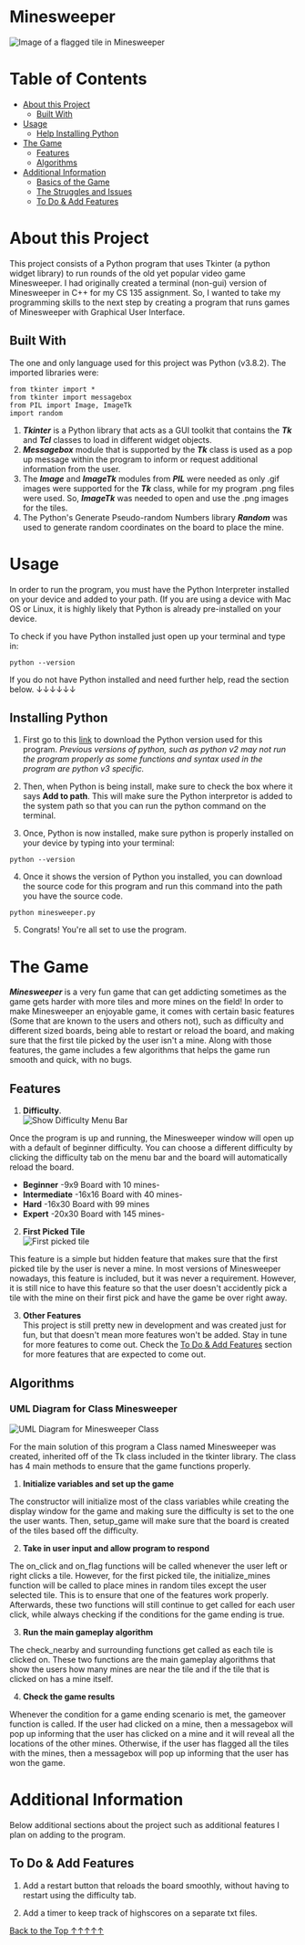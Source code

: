 <a name='Minesweeper'></a>
# Minesweeper

![Image of a flagged tile in Minesweeper](https://raw.githubusercontent.com/BrianCodes-exe/Minesweeper/main/images/flagged.ico)

# Table of Contents
- [About this Project](#About)
  - [Built With](#Builtwith)
- [Usage](#Usage)
  - [Help Installing Python](#HelpInstall)
- [The Game](#Thegame)
  - [Features](#Features)
  - [Algorithms](#Algorithms)
- [Additional Information](#AddInfo)
  - [Basics of the Game](#Basics)
  - [The Struggles and Issues](#Struggles)
  - [To Do & Add Features](#ToDo)

<a name="About"></a>
# About this Project
<p>This project consists of a Python program that uses Tkinter (a python widget library) to run rounds of the old yet popular video game Minesweeper. I had originally created a terminal (non-gui) version of Minesweeper in C++ for my CS 135 assignment. So, I wanted to take my programming skills to the next step by creating a program that runs games of Minesweeper with Graphical User Interface.</p>

<a name='Builtwith'></a>
## Built With
<p>The one and only language used for this project was Python (v3.8.2). The imported libraries were:</p>

```
from tkinter import *
from tkinter import messagebox
from PIL import Image, ImageTk
import random
```

1. ***Tkinter*** is a Python library that acts as a GUI toolkit that contains the ***Tk*** and ***Tcl*** classes to load in different widget objects.
2. ***Messagebox*** module that is supported by the ***Tk*** class is used as a pop up message within the program to inform or request additional information from the user.
3. The ***Image*** and ***ImageTk*** modules from ***PIL*** were needed as only .gif images were supported for the ***Tk*** class, while for my program .png files were used. So, ***ImageTk*** was needed to open and use the .png images for the tiles.
4. The Python's Generate Pseudo-random Numbers library ***Random*** was used to generate random coordinates on the board to place the mine.

<a name='Usage'></a>
# Usage
<p>In order to run the program, you must have the Python Interpreter installed on your device and added to your path. (If you are using a device with Mac OS or Linux, it is highly likely that Python is already pre-installed on your device.</p>
<p>To check if you have Python installed just open up your terminal and type in:</p>

`python --version`

<p>If you do not have Python installed and need further help, read the section below. ↓↓↓↓↓↓</p>

<a name="HelpInstall"></a>
## Installing Python
1. First go to this [link](https://www.python.org/downloads/release/python-382/) to download the Python version used for this program.
*Previous versions of python, such as python v2 may not run the program properly as some functions and syntax used in the program are python v3 specific.*

2. Then, when Python is being install, make sure to check the box where it says **Add to path**. This will make sure the Python interpretor is added to the system path so that you can run the python command on the terminal.

3. Once, Python is now installed, make sure python is properly installed on your device by typing into your terminal:

`python --version`

4. Once it shows the version of Python you installed, you can download the source code for this program and run this command into the path you have the source code.

`python minesweeper.py`

5. Congrats! You're all set to use the program.

<a name='Thegame'></a>
# The Game
<p> <strong><i>Minesweeper</i></strong> is a very fun game that can get addicting sometimes as the game gets harder with more tiles and more mines on the field! In order to make Minesweeper an enjoyable game, it comes with certain basic features (Some that are known to the users and others not), such as difficulty and different sized boards, being able to restart or reload the board, and making sure that the first tile picked by the user isn't a mine. Along with those features, the game includes a few algorithms that helps the game run smooth and quick, with no bugs.</p>

<a name='Features'></a>
## Features
1. **Difficulty**. </br>
![Show Difficulty Menu Bar](https://github.com/BrianCodes-exe/Minesweeper/blob/main/images/readme_images/difficulty_tab.png?raw=true)
<p>Once the program is up and running, the Minesweeper window will open up with a default of beginner difficulty. You can choose a different difficulty by clicking the difficulty tab on the menu bar and the board will automatically reload the board.</p>

 - **Beginner** -9x9 Board with 10 mines-
 - **Intermediate** -16x16 Board with 40 mines-
 - **Hard** -16x30 Board with 99 mines
 - **Expert** -20x30 Board with 145 mines-

2. **First Picked Tile** </br>
![First picked tile](https://github.com/BrianCodes-exe/Minesweeper/blob/main/images/readme_images/first_pick.png?raw=true)
<p>This feature is a simple but hidden feature that makes sure that the first picked tile by the user is never a mine. In most versions of Minesweeper nowadays, this feature is included, but it was never a requirement. However, it is still nice to have this feature so that the user doesn't accidently pick a tile with the mine on their first pick and have the game be over right away.</p>

3. **Other Features** </br>
This project is still pretty new in development and was created just for fun, but that doesn't mean more features won't be added. Stay in tune for more features to come out. Check the [To Do & Add Features](#ToDo) section for more features that are expected to come out.

<a name='Algorithms'></a>
## Algorithms
### UML Diagram for Class Minesweeper
![UML Diagram for Minesweeper Class](https://github.com/BrianCodes-exe/Minesweeper/blob/main/images/readme_images/uml.png?raw=true)
<p>For the main solution of this program a Class named Minesweeper was created, inherited off of the Tk class included in the tkinter library. The class has 4 main methods to ensure that the game functions properly.</p>

1. **Initialize variables and set up the game**
<p>The constructor will initialize most of the class variables while creating the display window for the game and making sure the difficulty is set to the one the user wants. Then, setup_game will make sure that the board is created of the tiles based off the difficulty.</p>

2. **Take in user input and allow program to respond**
<p>The on_click and on_flag functions will be called whenever the user left or right clicks a tile. However, for the first picked tile, the initialize_mines function will be called to place mines in random tiles except the user selected tile. This is to ensure that one of the features work properly. Afterwards, these two functions will still continue to get called for each user click, while always checking if the conditions for the game ending is true.</p>

3. **Run the main gameplay algorithm**
<p>The check_nearby and surrounding functions get called as each tile is clicked on. These two functions are the main gameplay algorithms that show the users how many mines are near the tile and if the tile that is clicked on has a mine itself.</p>

4. **Check the game results**
<p>Whenever the condition for a game ending scenario is met, the gameover function is called. If the user had clicked on a mine, then a messagebox will pop up informing that the user has clicked on a mine and it will reveal all the locations of the other mines. Otherwise, if the user has flagged all the tiles with the mines, then a messagebox will pop up informing that the user has won the game.</p>

<a name='AddInfo'></a>
# Additional Information
<p>Below additional sections about the project such as additional features I plan on adding to the program.</p>

<a name='ToDo'></a>
## To Do & Add Features
1. Add a restart button that reloads the board smoothly, without having to restart using the difficulty tab.

2. Add a timer to keep track of highscores on a separate txt files.

[Back to the Top ↑↑↑↑↑](#Minesweeper)
